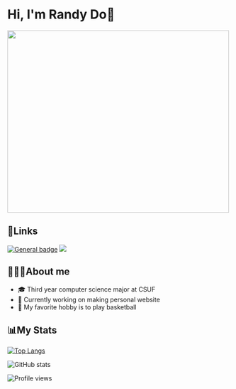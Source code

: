 # Hi, I'm Randy Do🫡

<img src="https://media.giphy.com/media/v1.Y2lkPTc5MGI3NjExNjhmMDg5OTY1ZmNiM2UwNWRiNjZhMWU2MTU3NWFlMzhjNzVhMWU2MCZjdD1z/W8oRwnoBndXVQ3OERD/giphy.gif" width="500" height="410" />

## 🔗Links
[![General badge](https://img.shields.io/badge/LinkedIn-0077B5?style=for-the-badge&logo=linkedin&logoColor=white)](https://shields.io/)
[<img src="https://skillicons.dev/icons?i=linkedin">](http://google.com.au/)

## 👨🏻‍💻About me
- 🎓 Third year computer science major at CSUF
- 🤔 Currently working on making personal website
- 🏀 My favorite hobby is to play basketball

## 📊My Stats

[![Top Langs](https://github-readme-stats-sigma-five.vercel.app/api/top-langs/?username=randyydoo)](https://github.com/randyydoo/github-readme-stats)

![GitHub stats](https://github-readme-stats-sigma-five.vercel.app/api?username=randyydoo&show_icons=true)  

![Profile views](https://gpvc.arturio.dev/randyydoo)  
